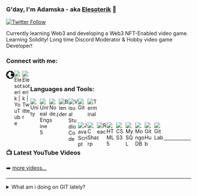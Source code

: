 ### G'day, I'm Adamska - aka [Elesoterik][website] 👋

<!-- [![Website](https://img.shields.io/website?label=ele.fyi&style=for-the-badge&url=https%3A%2F%2Fele.fyi)](https://ele.fyi) -->
[![Twitter Follow](https://img.shields.io/twitter/follow/Elesoterik?color=1DA1F2&logo=twitter&style=for-the-badge)](https://twitter.com/intent/follow?original_referer=https%3A%2F%2Fgithub.com%2FElesoterik&screen_name=Elesoterik)

Currently learning Web3 and developing a Web3 NFT-Enabled video game.
Learning Solidity!
Long time Discord Moderator & Hobby video game Developer!

### Connect with me:

[<img align="left" alt="ele.fyi" width="22px" src="https://raw.githubusercontent.com/iconic/open-iconic/master/svg/globe.svg" />][website]
[<img align="left" alt="Elesoterik | YouTube" width="22px" src="https://cdn.jsdelivr.net/npm/simple-icons@v3/icons/youtube.svg" />][youtube]
[<img align="left" alt="Elesoterik | Twitter" width="22px" src="https://cdn.jsdelivr.net/npm/simple-icons@v3/icons/twitter.svg" />][twitter]

<br />

### Languages and Tools:

[<img align="left" alt="Unity" width="26px" src="https://cdn.jsdelivr.net/gh/devicons/devicon/icons/unity/unity-original.svg" />][blank]
[<img align="left" alt="Unreal Engine 5" width="26px" src="https://public.boxcloud.com/api/2.0/files/809821493408/content?preview=true&version=866775185408&access_token=1!Id7gmu4oX61KxJqvDvjLJglBvb-uRXowdL7PcWAUSJpLrSdr_VxBz5DcYKwr-SHpVasXsP_J5nf9pVbQ25EIe6bYpWyRw8zN8kBCyZYfQJTL98BM3r3--puK7_51Gh8Pfj7i7Var5P1cmeF1tSUnB2jPgK02Puy-5SJ5AlqipPz63y_G5IuS7DYww5ef-CaBiij7f5M3VDuswfONEDV-nTmfO-G7_aQNEZI-UisOq1ML5883ARSPMj8JZiwDBltNVP_bvdOTOXOD8OdHqgzr9k6OscTSd7vdIyRQGLm90xbbGcp_cMPZHIaQNdOqvXzwbeaMQOR38aekwo1Wu4YToUa7vLEIsrBjkGMOY85MnfKlFnE_U5OD58aiVnwWWfGgEslE0v-UHjIQ7lIo_tsfBuFO4AiA871HKXrrdrhEjAqLUXOW1tBZSHZrT66QkSgu_3-DRjllkQRN6KIvKqP37exw42b5SnptPrUWfF-9SAfw828NSPEFp6oBeqG8SgnvAJ2L4tPsL9RqPS4ICLw0BaZ0iqNjRO_Dr-_pqvfNUklR24NAZM0GxeWj6d1a1wod3HNE&shared_link=https%3A%2F%2Fepicgames.ent.box.com%2Fs%2Fc2m8idcyejqvg5mjf4e2q73b7jbaghft&box_client_name=box-content-preview&box_client_version=2.80.0" />][blank]
[<img align="left" alt="Node.js" width="26px" src="https://cdn.jsdelivr.net/gh/devicons/devicon/icons/nodejs/nodejs-original.svg" />][blank]
[<img align="left" alt="Blender" width="26px" src="https://upload.wikimedia.org/wikipedia/commons/0/0c/Blender_logo_no_text.svg" />][blank]
[<img align="left" alt="Visual Studio Code" width="26px" src="https://cdn.jsdelivr.net/gh/devicons/devicon/icons/visualstudio/visualstudio-plain.svg" />][blank]
[<img align="left" alt="Git" width="26px" src="https://cdn.jsdelivr.net/gh/devicons/devicon/icons/git/git-original.svg" />][blank]
[<img align="left" alt="Terminal" width="26px" src="https://cdn.jsdelivr.net/gh/devicons/devicon/icons/bash/bash-original.svg" />][blank]

<br />
<br />
<br />


[<img align="left" alt="JavaScript" width="26px" src="https://cdn.jsdelivr.net/gh/devicons/devicon/icons/javascript/javascript-original.svg" />][blank]
[<img align="left" alt="C Sharp" width="26px" src="https://cdn.jsdelivr.net/gh/devicons/devicon/icons/csharp/csharp-original.svg" />][blank]
[<img align="left" alt="React" width="26px" src="https://cdn.jsdelivr.net/gh/devicons/devicon/icons/react/react-original.svg" />][blank]
[<img align="left" alt="HTML5" width="26px" src="https://cdn.jsdelivr.net/gh/devicons/devicon/icons/html5/html5-original.svg" />][blank]
[<img align="left" alt="CSS3" width="26px" src="https://cdn.jsdelivr.net/gh/devicons/devicon/icons/css3/css3-original.svg" />][blank]
[<img align="left" alt="MySQL" width="26px" src="https://cdn.jsdelivr.net/gh/devicons/devicon/icons/mysql/mysql-original.svg" />][blank]
[<img align="left" alt="MongoDB" width="26px" src="https://cdn.jsdelivr.net/gh/devicons/devicon/icons/mongodb/mongodb-original.svg" />][blank]
[<img align="left" alt="GitHub" width="26px" src="https://cdn.jsdelivr.net/gh/devicons/devicon/icons/github/github-original-wordmark.svg" />][blank]
[<img align="left" alt="GitLab" width="26px" src="https://cdn.jsdelivr.net/gh/devicons/devicon/icons/gitlab/gitlab-original.svg" />][blank]

<br />
<br />

---

### 📺 Latest YouTube Videos

<!-- YOUTUBE:START -->
<!-- YOUTUBE:END -->

➡️ [more videos...](https://youtube.com/elesoterik)

---

<details>
  <summary>What am i doing on GIT lately?</summary>
  
<!--START_SECTION:activity-->
<!--END_SECTION:activity-->

</details>

[website]: https://ele.fy
[twitter]: https://twitter.com/Elesoterik
[youtube]: https://youtube.com/Elesoterik
[blank]: #